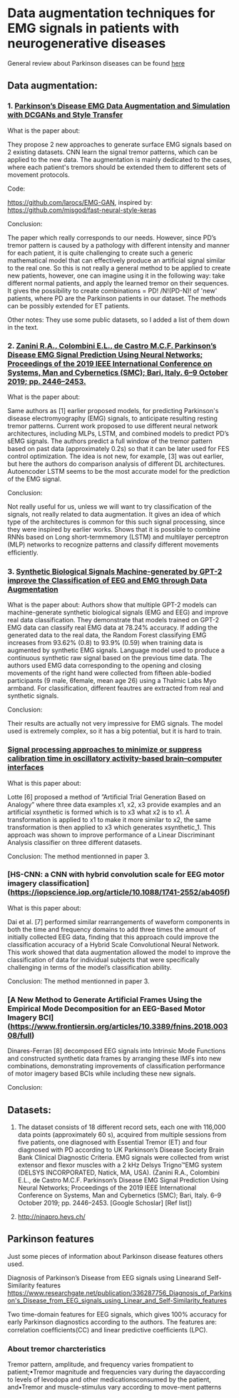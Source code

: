 # Data augmentation techniques for EMG signals in patients with neurogenerative diseases 

General review about Parkinson diseases can be  found [here](https://www.ncbi.nlm.nih.gov/pmc/articles/PMC8134676/)

## Data augmentation:

### 1. [Parkinson’s Disease EMG Data Augmentation and Simulation with DCGANs and Style Transfer](https://www.ncbi.nlm.nih.gov/pmc/articles/PMC7248755/)

What is the paper about:

They propose 2 new approaches to generate surface EMG signals based on 2 existing datasets.  CNN learn the signal tremor patterns, which can be applied to the new data. The augmentation is mainly dedicated to the cases, where each patient's tremors should be extended them to different sets of movement protocols. 

Code:

https://github.com/larocs/EMG-GAN, inspired by:
https://github.com/misgod/fast-neural-style-keras

Conclusion:

The paper which really corresponds to our needs. However, since PD’s tremor pattern is caused by a pathology with different intensity and manner for each patient, it is quite challenging to create such a generic mathematical model that can effectively produce an artificial signal similar to the real one.
So this is not really a general method to be applied to create new patients, however, one can imagine using it in the following way:
take different normal patients, and apply the learned tremor on their sequences.
It gives the possibility to create combinations = PD! /N!(PD-N)! of 'new' patients, where PD are the Parkinson patients in our dataset. The methods can be possibly extended for ET patients.

Other notes:
They use some public datasets, so I added a list of them down in the text.


### 2. [Zanini R.A., Colombini E.L., de Castro M.C.F. Parkinson’s Disease EMG Signal Prediction Using Neural Networks; Proceedings of the 2019 IEEE International Conference on Systems, Man and Cybernetics (SMC); Bari, Italy. 6–9 October 2019; pp. 2446–2453.](https://ieeexplore.ieee.org/abstract/document/8914553)

What is the paper about:

Same authors as [1] earlier proposed models, for predicting Parkinson's disease electromyography (EMG) signals, to anticipate resulting resting tremor patterns.  Current work proposed to use  different neural network architectures, including MLPs, LSTM, and combined models to predict PD’s sEMG signals. The authors predict a full window of the tremor pattern based on past data (approximately 0.2s) so that it can be later used for FES control optimization. The idea is not new, for example, [3] was out earlier, but here the authors do comparison analysis of different DL architectures. Autoencoder LSTM  seems to be the most accurate model for the prediction of the EMG signal.

Conclusion:

Not really useful for us, unless we will want to try classification of the signals, not really related to data augmentation.
It gives an idea of which type of the architectures is common for this such signal processing, since they were inspired by earlier works. Shows that it is possible to combine RNNs based on Long short-termmemory (LSTM) and multilayer perceptron (MLP) networks to recognize patterns and classify different movements efﬁciently.  



###  3. [Synthetic Biological Signals Machine-generated by GPT-2 improve the Classification of EEG and EMG through Data Augmentation](http://jordanjamesbird.com/publications/Synthetic-Biological-Signals-Machine-Generated-by-GPT-2-Improve-the-Classification-of-EEG-and-EMG-Through-Data-Augmentation.pdf)

What is the paper about:
Authors  show  that multiple GPT-2 models can machine-generate synthetic biological signals (EMG and EEG) and improve real
data classification. They demonstrate that  models trained on GPT-2 EMG data can classify real EMG data at 78.24% accuracy. If adding the generated data to the real data,  the Random Forest classifying EMG increases from 93.62% (0.8) to 93.9%
(0.59) when training data is augmented by synthetic EMG signals.
Language model used to produce a continuous synthetic raw signal based on the previous time data.
The authors used EMG data corresponding to the opening and closing movements of the right hand were
collected from fifteen able-bodied participants (9 male, 6female, mean age 26) using a Thalmic Labs Myo armband.
For classification, different feautres are extracted from real and synthetic signals.


Conclusion:

Their results are actually not very impressive for EMG signals. The model used is extremely complex, so it has a big potential, but it is hard to train.


### [Signal processing approaches to minimize or suppress calibration time in oscillatory activity-based brain–computer interfaces](https://hal.inria.fr/hal-01159171/document)

What is this paper about:

Lotte [6] proposed a method of ”Artificial Trial Generation
Based on Analogy” where three data examples x1, x2, x3 provide examples and an artificial xsynthetic is formed which is to
x3 what x2 is to x1. A transformation is applied to x1 to make
it more similar to x2, the same transformation is then applied
to x3 which generates xsynthetic_1. This approach was shown
to improve performance of a Linear Discriminant Analysis
classifier on three different datasets.

Conclusion:
The method mentionned in paper 3. 

### [HS-CNN: a CNN with hybrid convolution scale for EEG motor imagery classification] (https://iopscience.iop.org/article/10.1088/1741-2552/ab405f)


What is this paper about:

Dai et al. [7] performed
similar rearrangements of waveform components in both the
time and frequency domains to add three times the amount of
initially collected EEG data, finding that this approach could
improve the classification accuracy of a Hybrid Scale Convolutional Neural Network. This work showed that data augmentation allowed the model to improve the classification of data
for individual subjects that were specifically challenging in
terms of the model’s classification ability.


Conclusion:
The method mentionned in paper 3. 

### [A New Method to Generate Artificial Frames Using the Empirical Mode Decomposition for an EEG-Based Motor Imagery BCI] (https://www.frontiersin.org/articles/10.3389/fnins.2018.00308/full)

Dinares-Ferran [8] 
decomposed EEG signals into Intrinsic Mode Functions and
constructed synthetic data frames by arranging these IMFs into new combinations, demonstrating improvements of classification performance of motor imagery based BCIs while including these new signals.

Conclusion:


## Datasets:

1. The dataset consists of 18 different record sets, each one with 116,000 data points (approximately 60 s), acquired from multiple sessions from five patients, one diagnosed with Essential Tremor (ET) and four diagnosed with PD according to UK Parkinson’s Disease Society Brain Bank Clinical Diagnostic Criteria. EMG signals were collected from wrist extensor and flexor muscles with a 2 kHz Delsys Trigno™EMG system (DELSYS INCORPORATED, Natick, MA, USA). (Zanini R.A., Colombini E.L., de Castro M.C.F. Parkinson’s Disease EMG Signal Prediction Using Neural Networks; Proceedings of the 2019 IEEE International Conference on Systems, Man and Cybernetics (SMC); Bari, Italy. 6–9 October 2019; pp. 2446–2453. [Google Schoslar] [Ref list])

2. http://ninapro.hevs.ch/




## Parkinson features

Just some pieces of information about Parkinson disease features others used.

Diagnosis of Parkinson’s Disease from EEG signals using Linearand Self-Similarity features
https://www.researchgate.net/publication/336287756_Diagnosis_of_Parkinson's_Disease_from_EEG_signals_using_Linear_and_Self-Similarity_features

Two time-domain features for EEG signals, which gives 100% accuracy for early Parkinson diagnostics according to the authors.  The features are:  correlation coefﬁcients(CC) and linear predictive coefﬁcients (LPC).

### About tremor charcteristics
Tremor pattern, amplitude, and frequency varies frompatient to patient;•Tremor magnitude and frequencies vary during the dayaccording to levels of levodopa and other medicationsconsumed by the patient, and•Tremor and muscle-stimulus vary according to move-ment patterns